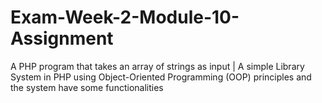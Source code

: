 # Exam-Week-2-Module-10-Assignment
A PHP program that takes an array of strings as input | A simple Library System in PHP using Object-Oriented Programming (OOP) principles and the system have some functionalities
